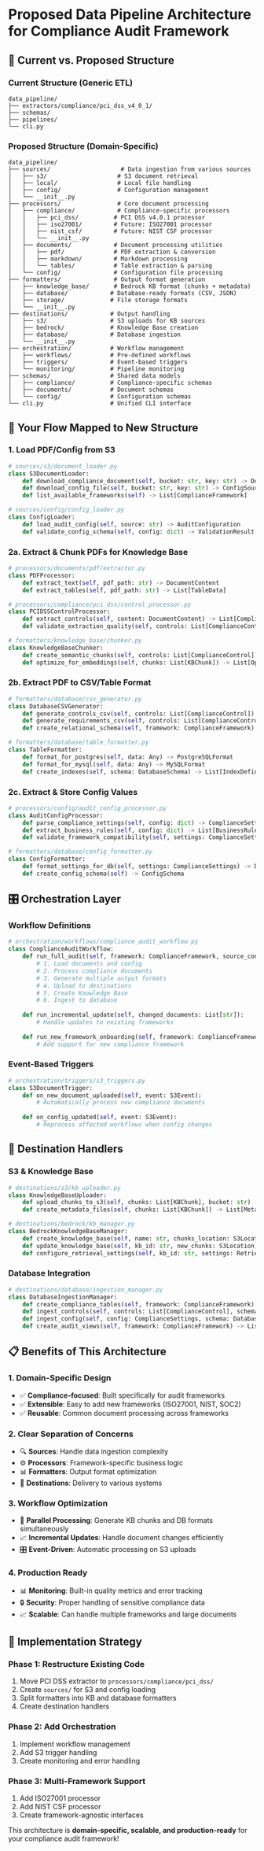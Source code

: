 # Proposed Data Pipeline Architecture for Compliance Audit Framework

## 🎯 **Current vs. Proposed Structure**

### Current Structure (Generic ETL)
```
data_pipeline/
├── extractors/compliance/pci_dss_v4_0_1/
├── schemas/
├── pipelines/
└── cli.py
```

### Proposed Structure (Domain-Specific)
```
data_pipeline/
├── sources/                    # Data ingestion from various sources
│   ├── s3/                    # S3 document retrieval
│   ├── local/                 # Local file handling
│   ├── config/                # Configuration management
│   └── __init__.py
├── processors/                # Core document processing
│   ├── compliance/            # Compliance-specific processors
│   │   ├── pci_dss/          # PCI DSS v4.0.1 processor
│   │   ├── iso27001/         # Future: ISO27001 processor
│   │   ├── nist_csf/         # Future: NIST CSF processor
│   │   └── __init__.py
│   ├── documents/            # Document processing utilities
│   │   ├── pdf/              # PDF extraction & conversion
│   │   ├── markdown/         # Markdown processing
│   │   └── tables/           # Table extraction & parsing
│   └── config/               # Configuration file processing
├── formatters/               # Output format generation
│   ├── knowledge_base/       # Bedrock KB format (chunks + metadata)
│   ├── database/            # Database-ready formats (CSV, JSON)
│   ├── storage/             # File storage formats
│   └── __init__.py
├── destinations/            # Output handling
│   ├── s3/                  # S3 uploads for KB sources
│   ├── bedrock/             # Knowledge Base creation
│   ├── database/            # Database ingestion
│   └── __init__.py
├── orchestration/           # Workflow management
│   ├── workflows/           # Pre-defined workflows
│   ├── triggers/            # Event-based triggers
│   └── monitoring/          # Pipeline monitoring
├── schemas/                 # Shared data models
│   ├── compliance/          # Compliance-specific schemas
│   ├── documents/           # Document schemas
│   └── config/              # Configuration schemas
└── cli.py                   # Unified CLI interface
```

## 🔄 **Your Flow Mapped to New Structure**

### 1. **Load PDF/Config from S3**
```python
# sources/s3/document_loader.py
class S3DocumentLoader:
    def download_compliance_document(self, bucket: str, key: str) -> DocumentSource
    def download_config_file(self, bucket: str, key: str) -> ConfigSource
    def list_available_frameworks(self) -> List[ComplianceFramework]

# sources/config/config_loader.py  
class ConfigLoader:
    def load_audit_config(self, source: str) -> AuditConfiguration
    def validate_config_schema(self, config: dict) -> ValidationResult
```

### 2a. **Extract & Chunk PDFs for Knowledge Base**
```python
# processors/documents/pdf/extractor.py
class PDFProcessor:
    def extract_text(self, pdf_path: str) -> DocumentContent
    def extract_tables(self, pdf_path: str) -> List[TableData]

# processors/compliance/pci_dss/control_processor.py
class PCIDSSControlProcessor:
    def extract_controls(self, content: DocumentContent) -> List[ComplianceControl]
    def validate_extraction_quality(self, controls: List[ComplianceControl]) -> QualityReport

# formatters/knowledge_base/chunker.py
class KnowledgeBaseChunker:
    def create_semantic_chunks(self, controls: List[ComplianceControl]) -> List[KBChunk]
    def optimize_for_embeddings(self, chunks: List[KBChunk]) -> List[OptimizedChunk]
```

### 2b. **Extract PDF to CSV/Table Format**
```python
# formatters/database/csv_generator.py
class DatabaseCSVGenerator:
    def generate_controls_csv(self, controls: List[ComplianceControl]) -> CSVOutput
    def generate_requirements_csv(self, controls: List[ComplianceControl]) -> CSVOutput
    def create_relational_schema(self, framework: ComplianceFramework) -> DatabaseSchema

# formatters/database/table_formatter.py
class TableFormatter:
    def format_for_postgres(self, data: Any) -> PostgreSQLFormat
    def format_for_mysql(self, data: Any) -> MySQLFormat
    def create_indexes(self, schema: DatabaseSchema) -> List[IndexDefinition]
```

### 2c. **Extract & Store Config Values**
```python
# processors/config/audit_config_processor.py
class AuditConfigProcessor:
    def parse_compliance_settings(self, config: dict) -> ComplianceSettings
    def extract_business_rules(self, config: dict) -> List[BusinessRule]
    def validate_framework_compatibility(self, settings: ComplianceSettings) -> bool

# formatters/database/config_formatter.py
class ConfigFormatter:
    def format_settings_for_db(self, settings: ComplianceSettings) -> DatabaseConfig
    def create_config_schema(self) -> ConfigSchema
```

## 🎛️ **Orchestration Layer**

### Workflow Definitions
```python
# orchestration/workflows/compliance_audit_workflow.py
class ComplianceAuditWorkflow:
    def run_full_audit(self, framework: ComplianceFramework, source_config: dict):
        # 1. Load documents and config
        # 2. Process compliance documents  
        # 3. Generate multiple output formats
        # 4. Upload to destinations
        # 5. Create Knowledge Base
        # 6. Ingest to database
        
    def run_incremental_update(self, changed_documents: List[str]):
        # Handle updates to existing frameworks
        
    def run_new_framework_onboarding(self, framework: ComplianceFramework):
        # Add support for new compliance framework
```

### Event-Based Triggers
```python
# orchestration/triggers/s3_triggers.py
class S3DocumentTrigger:
    def on_new_document_uploaded(self, event: S3Event):
        # Automatically process new compliance documents
        
    def on_config_updated(self, event: S3Event):
        # Reprocess affected workflows when config changes
```

## 🔌 **Destination Handlers**

### S3 & Knowledge Base
```python
# destinations/s3/kb_uploader.py
class KnowledgeBaseUploader:
    def upload_chunks_to_s3(self, chunks: List[KBChunk], bucket: str) -> S3Location
    def create_metadata_files(self, chunks: List[KBChunk]) -> List[MetadataFile]

# destinations/bedrock/kb_manager.py  
class BedrockKnowledgeBaseManager:
    def create_knowledge_base(self, name: str, chunks_location: S3Location) -> KnowledgeBaseId
    def update_knowledge_base(self, kb_id: str, new_chunks: S3Location) -> UpdateResult
    def configure_retrieval_settings(self, kb_id: str, settings: RetrievalConfig) -> bool
```

### Database Integration
```python
# destinations/database/ingestion_manager.py
class DatabaseIngestionManager:
    def create_compliance_tables(self, framework: ComplianceFramework) -> DatabaseSchema
    def ingest_controls(self, controls: List[ComplianceControl], schema: DatabaseSchema) -> IngestResult
    def ingest_config(self, config: ComplianceSettings, schema: DatabaseSchema) -> IngestResult
    def create_audit_views(self, framework: ComplianceFramework) -> List[ViewDefinition]
```

## 📋 **Benefits of This Architecture**

### 1. **Domain-Specific Design**
- ✅ **Compliance-focused**: Built specifically for audit frameworks
- ✅ **Extensible**: Easy to add new frameworks (ISO27001, NIST, SOC2)
- ✅ **Reusable**: Common document processing across frameworks

### 2. **Clear Separation of Concerns**
- 🔍 **Sources**: Handle data ingestion complexity
- ⚙️ **Processors**: Framework-specific business logic
- 📊 **Formatters**: Output format optimization
- 🎯 **Destinations**: Delivery to various systems

### 3. **Workflow Optimization**
- 🔄 **Parallel Processing**: Generate KB chunks and DB formats simultaneously
- 📈 **Incremental Updates**: Handle document changes efficiently
- 🎛️ **Event-Driven**: Automatic processing on S3 uploads

### 4. **Production Ready**
- 📊 **Monitoring**: Built-in quality metrics and error tracking
- 🔒 **Security**: Proper handling of sensitive compliance data
- 📈 **Scalable**: Can handle multiple frameworks and large documents

## 🚀 **Implementation Strategy**

### Phase 1: Restructure Existing Code
1. Move PCI DSS extractor to `processors/compliance/pci_dss/`
2. Create `sources/` for S3 and config loading
3. Split formatters into KB and database formatters
4. Create destination handlers

### Phase 2: Add Orchestration
1. Implement workflow management
2. Add S3 trigger handling
3. Create monitoring and error handling

### Phase 3: Multi-Framework Support
1. Add ISO27001 processor
2. Add NIST CSF processor
3. Create framework-agnostic interfaces

This architecture is **domain-specific, scalable, and production-ready** for your compliance audit framework! 